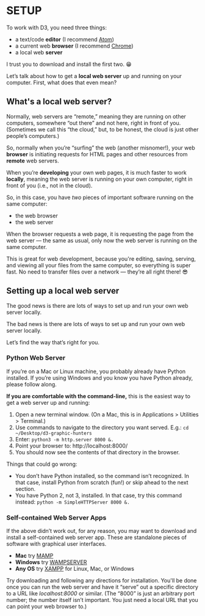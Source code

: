 # SETUP

To work with D3, you need three things:

- a text/code **editor** (I recommend [Atom](https://atom.io))
- a current web **browser** (I recommend [Chrome](https://www.google.com/chrome/index.html))
- a local web **server**

I trust you to download and install the first two. 😁

Let’s talk about how to get a **local web server** up and running on your computer.  First, what does that even mean?

## What's a local web server?

Normally, web servers are “remote,” meaning they are running on other computers, somewhere “out there” and not here, right in front of you.  (Sometimes we call this “the cloud,” but, to be honest, the cloud is just other people’s computers.)

So, normally when you’re “surfing” the web (another misnomer!), your web **browser** is initiating requests for HTML pages and other resources from **remote** web servers.

When you’re **developing** your own web pages, it is much faster to work **locally**, meaning the web server is running on your own computer, right in front of you (i.e., not in the cloud).

So, in this case, you have *two* pieces of important software running on the same computer:

- the web browser
- the web server

When the browser requests a web page, it is requesting the page from the web server — the same as usual, only now the web server is running on the same computer.

This is great for web development, because you're editing, saving, serving, and viewing all your files from the same computer, so everything is super fast. No need to transfer files over a network — they’re all right there! 😎

## Setting up a local web server

The good news is there are lots of ways to set up and run your own web server locally.

The bad news is there are lots of ways to set up and run your own web server locally.

Let’s find the way that’s right for you.

### Python Web Server

If you’re on a Mac or Linux machine, you probably already have Python installed. If you’re using Windows and you know you have Python already, please follow along.

**If you are comfortable with the command-line,** this is the easiest way to get a web server up and running:

1. Open a new terminal window.  (On a Mac, this is in Applications > Utilities > Terminal.)
2. Use commands to navigate to the directory you want served. E.g.: `cd ~/Desktop/d3-graphic-hunters`
3. Enter: `python3 -m http.server 8000 &.`
4. Point your browser to: http://localhost:8000/
5. You should now see the contents of that directory in the browser.

Things that could go wrong:

- You don’t have Python installed, so the command isn’t recognized. In that case, install Python from scratch (fun!) or skip ahead to the next section.
- You have Python 2, not 3, installed.  In that case, try this command instead: `python -m SimpleHTTPServer 8000 &.`

### Self-contained Web Server Apps

If the above didn’t work out, for any reason, you may want to download and install a self-contained web server app.  These are standalone pieces of software with graphical user interfaces.

- **Mac** try [MAMP](https://www.mamp.info/en/mac/)
- **Windows** try [WAMPSERVER](https://www.wampserver.com/en/)
- **Any OS** try [XAMPP](https://www.apachefriends.org/download.html) for Linux, Mac, or Windows

Try downloading and following any directions for installation. You'll be done once you can run the web server and have it “serve” out a specific directory to a URL like *localhost:8000* or similar. (The “8000” is just an arbitrary port number; the number itself isn’t important. You just need a local URL that you can point your web browser to.)












